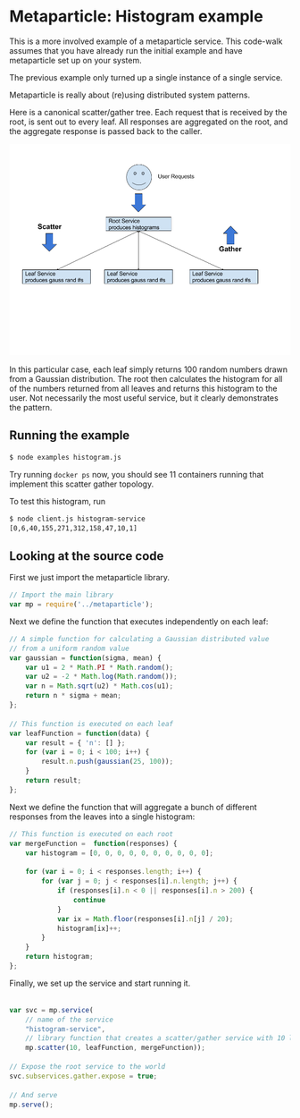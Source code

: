 # Metaparticle: Histogram example 

This is a more involved example of a metaparticle service.  This
code-walk assumes that you have already run the initial example and have
metaparticle set up on your system.

The previous example only turned up a single instance of a single service.

Metaparticle is really about (re)using distributed system patterns.

Here is a canonical scatter/gather tree.  Each request that is received
by the root, is sent out to every leaf.  All responses are aggregated on
the root, and the aggregate response is passed back to the caller.

![histogram service](sg.png)

In this particular case, each leaf simply returns 100 random numbers drawn
from a Gaussian distribution.  The root then calculates the histogram
for all of the numbers returned from all leaves and returns this histogram
to the user.  Not necessarily the most useful service, but it clearly
demonstrates the pattern.

## Running the example
```sh
$ node examples histogram.js
```

Try running `docker ps` now, you should see 11 containers running that
implement this scatter gather topology.

To test this histogram, run
```sh
$ node client.js histogram-service
[0,6,40,155,271,312,158,47,10,1]
```

## Looking at the source code
First we just import the metaparticle library.

```js
// Import the main library
var mp = require('../metaparticle');
```

Next we define the function that executes independently on each leaf:
```js
// A simple function for calculating a Gaussian distributed value
// from a uniform random value
var gaussian = function(sigma, mean) {
    var u1 = 2 * Math.PI * Math.random();
    var u2 = -2 * Math.log(Math.random());
    var n = Math.sqrt(u2) * Math.cos(u1);
    return n * sigma + mean;
};

// This function is executed on each leaf
var leafFunction = function(data) {
    var result = { 'n': [] };
    for (var i = 0; i < 100; i++) {
        result.n.push(gaussian(25, 100));
    }
    return result;
};
```

Next we define the function that will aggregate a bunch of different responses
from the leaves into a single histogram:

```js
// This function is executed on each root
var mergeFunction =  function(responses) {
    var histogram = [0, 0, 0, 0, 0, 0, 0, 0, 0, 0];

    for (var i = 0; i < responses.length; i++) {
        for (var j = 0; j < responses[i].n.length; j++) {
            if (responses[i].n < 0 || responses[i].n > 200) {
                continue
            }
            var ix = Math.floor(responses[i].n[j] / 20);
            histogram[ix]++;
        }
    }
    return histogram;
};
```

Finally, we set up the service and start running it.
```js

var svc = mp.service(
    // name of the service
    "histogram-service",
    // library function that creates a scatter/gather service with 10 leaves
    mp.scatter(10, leafFunction, mergeFunction));

// Expose the root service to the world
svc.subservices.gather.expose = true;

// And serve
mp.serve();
```

